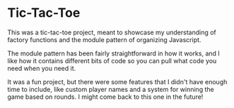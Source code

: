# Tic-Tac-Toe

This was a tic-tac-toe project, meant to showcase my understanding of factory functions and the module pattern of organizing Javascript.

The module pattern has been fairly straightforward in how it works, and I like how it contains different bits of code so you can pull what code you need when you need it.

It was a fun project, but there were some features that I didn't have enough time to include, like custom player names and a system for winning the game based on rounds. 
I might come back to this one in the future!